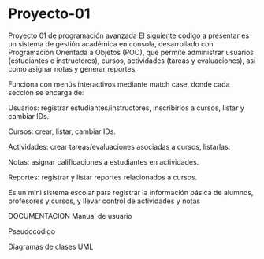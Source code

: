 # Proyecto-01
Proyecto 01 de programación avanzada
El siguiente codigo a presentar es un sistema de gestión académica en consola, desarrollado con Programación Orientada a Objetos (POO), que permite administrar usuarios (estudiantes e instructores), cursos, actividades (tareas y evaluaciones), así como asignar notas y generar reportes.

Funciona con menús interactivos mediante match case, donde cada sección se encarga de:

Usuarios: registrar estudiantes/instructores, inscribirlos a cursos, listar y cambiar IDs.

Cursos: crear, listar, cambiar IDs.

Actividades: crear tareas/evaluaciones asociadas a cursos, listarlas.

Notas: asignar calificaciones a estudiantes en actividades.

Reportes: registrar y listar reportes relacionados a cursos.

Es un mini sistema escolar para registrar la información básica de alumnos, profesores y cursos, y llevar control de actividades y notas

DOCUMENTACION
Manual de usuario

Pseudocodigo

Diagramas de clases UML
